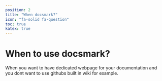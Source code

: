```yaml
---
position: 2
title: "When docsmark?"
icon: "fa-solid fa-question"
toc: true
katex: true
---
```


# When to use docsmark?

When you want to have dedicated webpage for your documentation and you dont want to use githubs built in wiki for example.